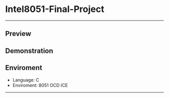# Intel8051-Final-Project

---

## Preview

## Demonstration

## Enviroment
* Language: C
* Enviroment: 8051 OCD ICE

---
